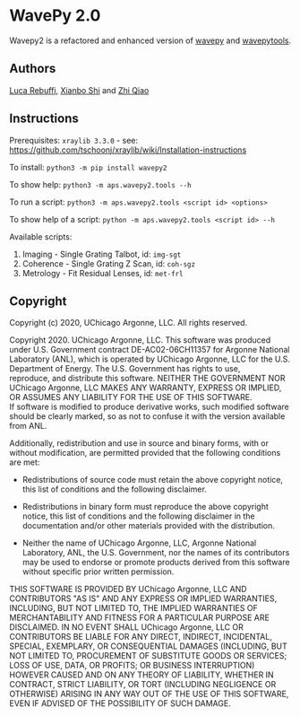 # WavePy 2.0

Wavepy2 is a refactored and enhanced version of [wavepy](https://github.com/APS-XSD-OPT-Group/wavepy) and [wavepytools](https://github.com/APS-XSD-OPT-Group/wavepytools).

Authors
-------------
[Luca Rebuffi](mailto:lrebuffi@anl.gov), [Xianbo Shi](mailto:xshi@anl.gov) and [Zhi Qiao](mailto:zqiao@anl.gov)

Instructions
-------------

Prerequisites: `xraylib 3.3.0` - see: https://github.com/tschoonj/xraylib/wiki/Installation-instructions

To install:               `python3 -m pip install wavepy2`
  
To show help:             `python3 -m aps.wavepy2.tools --h`

To run a script:          `python3 -m aps.wavepy2.tools <script id> <options>`
  
To show help of a script: `python -m aps.wavepy2.tools <script id> --h`
  

Available scripts:
1) Imaging   - Single Grating Talbot, id: `img-sgt`
2) Coherence - Single Grating Z Scan, id: `coh-sgz`
3) Metrology - Fit Residual Lenses,   id: `met-frl`

Copyright
----------
Copyright (c) 2020, UChicago Argonne, LLC. All rights reserved.         
                                                                         
 Copyright 2020. UChicago Argonne, LLC. This software was produced under U.S. Government contract DE-AC02-06CH11357 for Argonne National Laboratory (ANL), which is operated by UChicago Argonne, LLC for the U.S. Department of Energy. The U.S. Government has rights to use,       
 reproduce, and distribute this software. NEITHER THE GOVERNMENT NOR UChicago Argonne, LLC MAKES ANY WARRANTY, EXPRESS OR IMPLIED, OR ASSUMES ANY LIABILITY FOR THE USE OF THIS SOFTWARE.  
 If software is modified to produce derivative works, such modified software should be clearly marked, so as not to confuse it with the version available from ANL.                                                               
                                                                         
 Additionally, redistribution and use in source and binary forms, with or without modification, are permitted provided that the following conditions are met:                                                     
                                                                         
 * Redistributions of source code must retain the above copyright notice, this list of conditions and the following disclaimer.     
                                                                         
 * Redistributions in binary form must reproduce the above copyright notice, this list of conditions and the following disclaimer in the documentation and/or other materials provided with the distribution.                                                     
                                                                         
 * Neither the name of UChicago Argonne, LLC, Argonne National Laboratory, ANL, the U.S. Government, nor the names of its contributors may be used to endorse or promote products derived from this software without specific prior written permission.     
                                                                         
 THIS SOFTWARE IS PROVIDED BY UChicago Argonne, LLC AND CONTRIBUTORS "AS IS" AND ANY EXPRESS OR IMPLIED WARRANTIES, INCLUDING, BUT NOT LIMITED TO, THE IMPLIED WARRANTIES OF MERCHANTABILITY AND FITNESS FOR A PARTICULAR PURPOSE ARE DISCLAIMED. IN NO EVENT SHALL UChicago Argonne, LLC OR CONTRIBUTORS BE LIABLE FOR ANY DIRECT, INDIRECT, INCIDENTAL, SPECIAL, EXEMPLARY, OR CONSEQUENTIAL DAMAGES (INCLUDING, BUT NOT LIMITED TO, PROCUREMENT OF SUBSTITUTE GOODS OR SERVICES; LOSS OF USE, DATA, OR PROFITS; OR BUSINESS INTERRUPTION) HOWEVER CAUSED AND ON ANY THEORY OF LIABILITY, WHETHER IN CONTRACT, STRICT LIABILITY, OR TORT (INCLUDING NEGLIGENCE OR OTHERWISE) ARISING IN ANY WAY OUT OF THE USE OF THIS SOFTWARE, EVEN IF ADVISED OF THE POSSIBILITY OF SUCH DAMAGE.                                             
